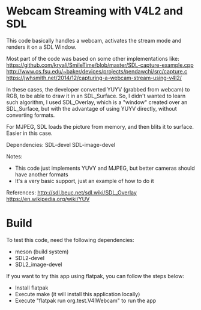 Webcam Streaming with V4L2 and SDL
==================================

This code basically handles a webcam, activates the stream mode and
renders it on a SDL Window.

Most part of the code was based on some other implementations like:
https://github.com/kryali/SmileTime/blob/master/SDL-capture-example.cpp
http://www.cs.fsu.edu/~baker/devices/projects/pendawchi/src/capture.c
https://jwhsmith.net/2014/12/capturing-a-webcam-stream-using-v4l2/

In these cases, the developer converted YUYV (grabbed from webcam) to RGB, to be able to draw it
in an SDL_Surface. So, I didn't wanted to learn such algorithm, I used SDL_Overlay, which
is a "window" created over an SDL_Surface, but with the advantage of using YUYV
directly, without converting formats.

For MJPEG, SDL loads the picture from memory, and then blits it to surface. Easier in this
case.

Dependencies:
SDL-devel
SDL-image-devel

Notes:
* This code just implements YUVY and MJPEG, but better cameras should have another formats
* It's a very basic support, just an example of how to do it

References:
http://sdl.beuc.net/sdl.wiki/SDL_Overlay
https://en.wikipedia.org/wiki/YUV

Build
=====

To test this code, need the following dependencies:
* meson (build system)
* SDL2-devel
* SDL2_image-devel

If you want to try this app using flatpak, you can follow the steps below:
* Install flatpak
* Execute make (it will install this application locally)
* Execute "flatpak run org.test.V4lWebcam" to run the app

